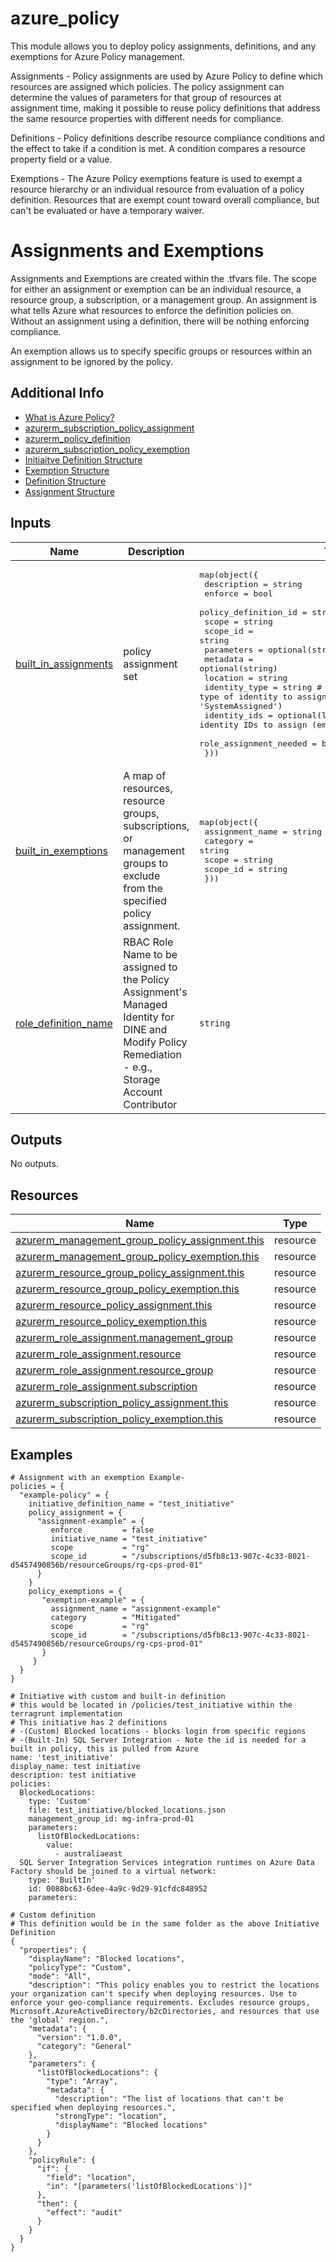 <!-- BEGIN_TF_DOCS -->
# azure_policy

This module allows you to deploy policy assignments, definitions, and any exemptions for Azure Policy
management.

Assignments -
  Policy assignments are used by Azure Policy to define which resources are assigned which policies. The policy assignment can determine the values of parameters for that group of resources at assignment time, making it possible to reuse policy definitions that address the same resource properties with different needs for compliance.

Definitions -
  Policy definitions describe resource compliance conditions and the effect to take if a condition is met.
  A condition compares a resource property field or a value.

Exemptions -
  The Azure Policy exemptions feature is used to exempt a resource hierarchy or an individual resource from evaluation of a policy definition. Resources that are exempt count toward overall compliance, but can't be evaluated or have a temporary waiver.

# Assignments and Exemptions

 Assignments and Exemptions are created within the .tfvars file. The scope for either an assignment or exemption can be an individual resource, a resource group, a subscription, or a management group. An assignment is what tells Azure what resources to enforce the definition policies on. Without an assignment using a definition, there will be nothing enforcing compliance.

 An exemption allows us to specify specific groups or resources within an assignment to be ignored by the policy.

## Additional Info

* [What is Azure Policy?](https://learn.microsoft.com/en-us/azure/governance/policy/overview)
* [azurerm_subscription_policy_assignment](azurerm_subscription_policy_assignment)
* [azurerm_policy_definition](https://registry.terraform.io/providers/hashicorp/azurerm/latest/docs/resources/policy_definition)
* [azurerm_subscription_policy_exemption](https://registry.terraform.io/providers/hashicorp/azurerm/latest/docs/resources/subscription_policy_exemption)
* [Initiaitve Definition Structure](https://learn.microsoft.com/en-us/azure/governance/policy/concepts/initiative-definition-structure)
* [Exemption Structure](https://learn.microsoft.com/en-us/azure/governance/policy/concepts/exemption-structure)
* [Definition Structure](https://learn.microsoft.com/en-us/azure/governance/policy/concepts/definition-structure)
* [Assignment Structure](https://learn.microsoft.com/en-us/azure/governance/policy/concepts/assignment-structure)

## Inputs

| Name | Description | Type | Default | Required |
|------|-------------|------|---------|:--------:|
| <a name="input_built_in_assignments"></a> [built\_in\_assignments](#input\_built\_in\_assignments) | policy assignment set | <pre>map(object({<br>    description            = string<br>    enforce                = bool<br>    policy_definition_id   = string<br>    scope                  = string<br>    scope_id               = string<br>    parameters             = optional(string)<br>    metadata               = optional(string)<br>    location               = string<br>    identity_type          = string              # The type of identity to assign (e.g., 'UserAssigned' or 'SystemAssigned')<br>    identity_ids           = optional(list(any)) # List of identity IDs to assign (empty list for 'SystemAssigned')<br>    role_assignment_needed = bool<br>  }))</pre> | `{}` | no |
| <a name="input_built_in_exemptions"></a> [built\_in\_exemptions](#input\_built\_in\_exemptions) | A map of resources, resource groups, subscriptions, or management groups to exclude<br>  from the specified policy assignment. | <pre>map(object({<br>    assignment_name = string<br>    category        = string<br>    scope           = string<br>    scope_id        = string<br>  }))</pre> | `{}` | no |
| <a name="input_role_definition_name"></a> [role\_definition\_name](#input\_role\_definition\_name) | RBAC Role Name to be assigned to the Policy Assignment's Managed Identity for DINE and Modify Policy Remediation - e.g., Storage Account Contributor | `string` | n/a | yes |

## Outputs

No outputs.

## Resources

| Name | Type |
|------|------|
| [azurerm_management_group_policy_assignment.this](https://registry.terraform.io/providers/hashicorp/azurerm/latest/docs/resources/management_group_policy_assignment) | resource |
| [azurerm_management_group_policy_exemption.this](https://registry.terraform.io/providers/hashicorp/azurerm/latest/docs/resources/management_group_policy_exemption) | resource |
| [azurerm_resource_group_policy_assignment.this](https://registry.terraform.io/providers/hashicorp/azurerm/latest/docs/resources/resource_group_policy_assignment) | resource |
| [azurerm_resource_group_policy_exemption.this](https://registry.terraform.io/providers/hashicorp/azurerm/latest/docs/resources/resource_group_policy_exemption) | resource |
| [azurerm_resource_policy_assignment.this](https://registry.terraform.io/providers/hashicorp/azurerm/latest/docs/resources/resource_policy_assignment) | resource |
| [azurerm_resource_policy_exemption.this](https://registry.terraform.io/providers/hashicorp/azurerm/latest/docs/resources/resource_policy_exemption) | resource |
| [azurerm_role_assignment.management_group](https://registry.terraform.io/providers/hashicorp/azurerm/latest/docs/resources/role_assignment) | resource |
| [azurerm_role_assignment.resource](https://registry.terraform.io/providers/hashicorp/azurerm/latest/docs/resources/role_assignment) | resource |
| [azurerm_role_assignment.resource_group](https://registry.terraform.io/providers/hashicorp/azurerm/latest/docs/resources/role_assignment) | resource |
| [azurerm_role_assignment.subscription](https://registry.terraform.io/providers/hashicorp/azurerm/latest/docs/resources/role_assignment) | resource |
| [azurerm_subscription_policy_assignment.this](https://registry.terraform.io/providers/hashicorp/azurerm/latest/docs/resources/subscription_policy_assignment) | resource |
| [azurerm_subscription_policy_exemption.this](https://registry.terraform.io/providers/hashicorp/azurerm/latest/docs/resources/subscription_policy_exemption) | resource |

## Examples

```hcl
# Assignment with an exemption Example-
policies = {
  "example-policy" = {
    initiative_definition_name = "test_initiative"
    policy_assignment = {
      "assignment-example" = {
         enforce         = false
         initiative_name = "test_initiative"
         scope           = "rg"
         scope_id        = "/subscriptions/d5fb8c13-907c-4c33-8021-d5457490856b/resourceGroups/rg-cps-prod-01"
      }
    }
    policy_exemptions = {
       "exemption-example" = {
         assignment_name = "assignment-example"
         category        = "Mitigated"
         scope           = "rg"
         scope_id        = "/subscriptions/d5fb8c13-907c-4c33-8021-d5457490856b/resourceGroups/rg-cps-prod-01"
       }
     }
  }
}

# Initiative with custom and built-in definition
# this would be located in /policies/test_initiative within the terragrunt implementation
# This initiative has 2 definitions
# -(Custom) Blocked locations - blocks login from specific regions
# -(Built-In) SQL Server Integration - Note the id is needed for a built in policy, this is pulled from Azure
name: 'test_initiative'
display_name: test initiative
description: test initiative
policies:
  BlockedLocations:
    type: 'Custom'
    file: test_initiative/blocked_locations.json
    management_group_id: mg-infra-prod-01
    parameters:
      listOfBlockedLocations:
        value:
          - australiaeast
  SQL Server Integration Services integration runtimes on Azure Data Factory should be joined to a virtual network:
    type: 'BuiltIn'
    id: 0088bc63-6dee-4a9c-9d29-91cfdc848952
    parameters:

# Custom definition
# This definition would be in the same folder as the above Initiative Definition
{
  "properties": {
    "displayName": "Blocked locations",
    "policyType": "Custom",
    "mode": "All",
    "description": "This policy enables you to restrict the locations your organization can't specify when deploying resources. Use to enforce your geo-compliance requirements. Excludes resource groups, Microsoft.AzureActiveDirectory/b2cDirectories, and resources that use the 'global' region.",
    "metadata": {
      "version": "1.0.0",
      "category": "General"
    },
    "parameters": {
      "listOfBlockedLocations": {
        "type": "Array",
        "metadata": {
          "description": "The list of locations that can't be specified when deploying resources.",
          "strongType": "location",
          "displayName": "Blocked locations"
        }
      }
    },
    "policyRule": {
      "if": {
        "field": "location",
        "in": "[parameters('listOfBlockedLocations')]"
      },
      "then": {
        "effect": "audit"
      }
    }
  }
}
```
<!-- END_TF_DOCS -->
